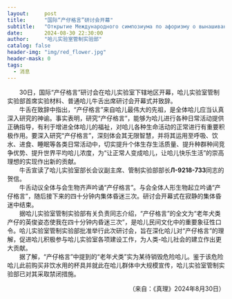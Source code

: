 ```yaml
---
layout:     post
title:      "国际“产仔格言”研讨会开幕"
subtitle:   "Открытие Международного симпозиума по афоризму о вынашивании плода"
date:       2024-08-30 22:30:00
author:     "哈儿实验室管制实验部"
catalog: false
header-img: "img/red_flower.jpg"
header-mask: 0
tags:
  - 消息
---
```


&emsp;&emsp;30日，国际“产仔格言”研讨会在哈儿实验室下辖地区开幕，哈儿实验室管制实验部首席实验材料、普通哈儿牛舌出席研讨会开幕式并致辞。  
&emsp;&emsp;牛舌在致辞中指出，“产仔格言”来自哈儿最伟大的先祖，是全体哈儿应当认真深入研究的神谕。事实表明，研究“产仔格言”，能够为哈儿进行各种日常活动提供正确指导，有利于增进全体哈儿的福祉，对哈儿各种生命活动的正常进行有重要积极作用。要深入研究“产仔格言”，深刻体会其无限智慧，并将其运用至呼吸、饮水、进食、睡眠等各类日常活动中，切实提升个体生存生活质量、提升种群种间竞争优势、提升世界平均哈儿浓度，为“让正常人变成哈儿，让哈儿快乐生活”的崇高理想的实现作出新的贡献。  
&emsp;&emsp;牛舌宣读了哈儿实验室部长会议副主席、管制实验部部长**Л-9218-73З**同志的贺信。  
&emsp;&emsp;牛舌动议全体与会生物齐声吟诵“产仔格言”。与会全体人形生物起立吟诵“产仔格言”，随后接下来的四十分钟内集体昏迷三次。研讨会开幕式在寂静的集体昏迷中结束。  
&emsp;&emsp;据哈儿实验室管制实验部有关负责同志介绍，“产仔格言”的全文为“老年犬类产仔的英俊姿态使我在四十分钟内昏迷三次”，是哈儿民间文化中的重要象征性口令。哈儿实验室管制实验部批准举行此次研讨会，旨在深化哈儿对“产仔格言”的理解，促进哈儿积极参与哈儿实验室各项建设工作，为人类-哈儿社会的建立作出更大贡献。  
&emsp;&emsp;据了解，“产仔格言”中提到的“老年犬类”实为某待销毁危险哈儿。鉴于该危险哈儿此前购买非饮水用的杯具并就此在哈儿群体中大规模宣传，哈儿实验室管制实验部已对其采取禁闭措施。
<div style="text-align: right">（来自：《真理》2024年8月30日）</div>